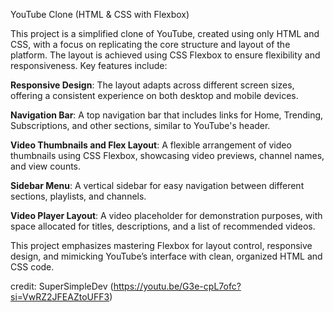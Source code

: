 YouTube Clone (HTML & CSS with Flexbox)

  This project is a simplified clone of YouTube, created using only HTML and CSS, with a focus on replicating the core structure and layout of the platform. The layout is achieved using CSS Flexbox to ensure flexibility and responsiveness. Key features include:

**Responsive Design**: The layout adapts across different screen sizes, offering a consistent experience on both desktop and mobile devices.

**Navigation Bar**: A top navigation bar that includes links for Home, Trending, Subscriptions, and other sections, similar to YouTube's header.

**Video Thumbnails and Flex Layout**: A flexible arrangement of video thumbnails using CSS Flexbox, showcasing video previews, channel names, and view counts.

**Sidebar Menu**: A vertical sidebar for easy navigation between different sections, playlists, and channels.

**Video Player Layout**: A video placeholder for demonstration purposes, with space allocated for titles, descriptions, and a list of recommended videos.

  This project emphasizes mastering Flexbox for layout control, responsive design, and mimicking YouTube’s interface with clean, organized HTML and CSS code.

credit: SuperSimpleDev (https://youtu.be/G3e-cpL7ofc?si=VwRZ2JFEAZtoUFF3)
